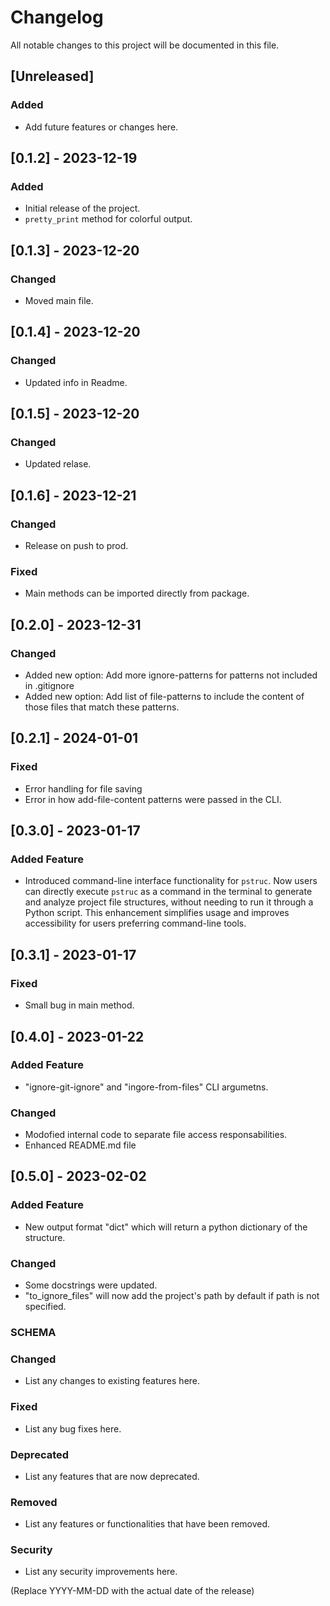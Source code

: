 
# Changelog

All notable changes to this project will be documented in this file.

## [Unreleased]

### Added
- Add future features or changes here.

## [0.1.2] - 2023-12-19
### Added
- Initial release of the project.
- `pretty_print` method for colorful output.

## [0.1.3] - 2023-12-20
### Changed
- Moved main file.

## [0.1.4] - 2023-12-20
### Changed
- Updated info in Readme.

## [0.1.5] - 2023-12-20
### Changed
- Updated relase.

## [0.1.6] - 2023-12-21
### Changed
- Release on push to prod.

### Fixed
- Main methods can be imported directly from package.

## [0.2.0] - 2023-12-31
### Changed
- Added new option: Add more ignore-patterns for patterns not included in .gitignore
- Added new option: Add list of file-patterns to include the content of those files that match these patterns.

## [0.2.1] - 2024-01-01
### Fixed
- Error handling for file saving
- Error in how add-file-content patterns were passed in the CLI.

## [0.3.0] - 2023-01-17
### Added Feature
- Introduced command-line interface functionality for `pstruc`. Now users can directly execute `pstruc` as a command in the terminal to generate and analyze project file structures, without needing to run it through a Python script. This enhancement simplifies usage and improves accessibility for users preferring command-line tools.

## [0.3.1] - 2023-01-17
### Fixed
- Small bug in main method.

## [0.4.0] - 2023-01-22
### Added Feature
- "ignore-git-ignore" and "ingore-from-files" CLI argumetns.
### Changed
- Modofied internal code to separate file access responsabilities.
- Enhanced README.md file

## [0.5.0] - 2023-02-02
### Added Feature
- New output format "dict" which will return a python dictionary of the structure.
### Changed
- Some docstrings were updated.
- "to_ignore_files" will now add the project's path by default if path is not specified.

### SCHEMA

### Changed
- List any changes to existing features here.

### Fixed
- List any bug fixes here.

### Deprecated
- List any features that are now deprecated.

### Removed
- List any features or functionalities that have been removed.

### Security
- List any security improvements here.

(Replace YYYY-MM-DD with the actual date of the release)
